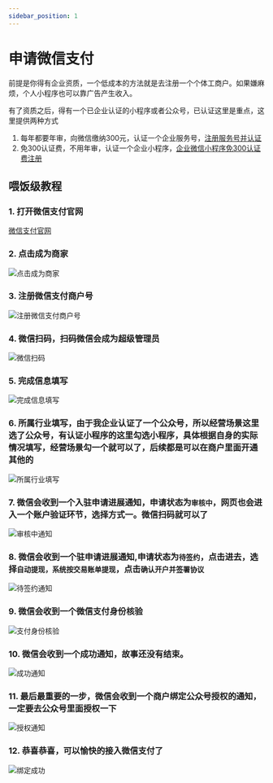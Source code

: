 ```yaml
---
sidebar_position: 1
---
```


# 申请微信支付

前提是你得有企业资质，一个低成本的方法就是去注册一个个体工商户。如果嫌麻烦，个人小程序也可以靠广告产生收入。

有了资质之后，得有一个已企业认证的小程序或者公众号，已认证这里是重点，这里提供两种方式

1. 每年都要年审，向微信缴纳300元，认证一个企业服务号，[注册服务号并认证](/docs/wechat-offical-accounts/register)
2. 免300认证费，不用年审，认证一个企业小程序，[企业微信小程序免300认证费注册](/docs/wechat-mini-program/free-auth-register)


## 喂饭级教程

### 1. 打开微信支付官网
   
[微信支付官网](https://pay.weixin.qq.com)

### 2. 点击成为商家 
   
![点击成为商家](./img/applyment/applyment1.png)

### 3. 注册微信支付商户号 
   
![注册微信支付商户号](./img/applyment/applyment2.png)

### 4. 微信扫码，扫码微信会成为超级管理员
   
![微信扫码](./img/applyment/applyment3.png)

### 5. 完成信息填写 
   
![完成信息填写](./img/applyment/applyment4.png)

### 6. 所属行业填写，由于我企业认证了一个公众号，所以经营场景这里选了公众号，有认证小程序的这里勾选小程序，具体根据自身的实际情况填写，经营场景勾一个就可以了，后续都是可以在商户里面开通其他的

![所属行业填写](./img/applyment/applyment5.png)

### 7. 微信会收到一个入驻申请进展通知，申请状态为`审核中`，网页也会进入一个账户验证环节，选择方式一。微信扫码就可以了
    
![审核中通知](./img/applyment/applyment6.png)

### 8. 微信会收到一个驻申请进展通知,申请状态为`待签约`，点击进去，选择`自动提现，系统按交易账单提现`，点击`确认开户并签署协议`
    
![待签约通知](./img/applyment/applyment7.png)

### 9.  微信会收到一个微信支付身份核验

![支付身份核验](./img/applyment/applyment8.png)

### 10.  微信会收到一个成功通知，故事还没有结束。

![成功通知](./img/applyment/applyment9.png)

### 11. 最后最重要的一步，微信会收到一个商户绑定公众号授权的通知，一定要去公众号里面授权一下

![授权通知](./img/applyment/applyment10.png)

### 12. 恭喜恭喜，可以愉快的接入微信支付了

![绑定成功](./img/applyment/applyment11.png)
